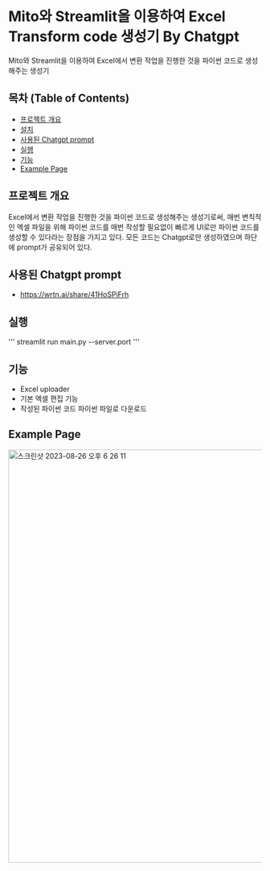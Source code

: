 # Mito와 Streamlit을 이용하여 Excel Transform code 생성기 By Chatgpt

Mito와 Streamlit을 이용하여 Excel에서 변환 작업을 진행한 것을 파이썬 코드로 생성해주는 생성기

## 목차 (Table of Contents)

- [프로젝트 개요](#프로젝트-개요)
- [설치](#설치)
- [사용된 Chatgpt prompt](#사용된-Chatgpt-prompt)
- [실행](#실행)
- [기능](#기능)
- [Example Page](#Example-Page)

## 프로젝트 개요

Excel에서 변환 작업을 진행한 것을 파이썬 코드로 생성해주는 생성기로써, 매번 변칙적인 엑셀 파일을 위해 파이썬 코드를 매번 작성할 필요없이 빠르게 UI로만 파이썬 코드를 생성할 수 있다라는 장점을 가지고 있다.
모든 코드는 Chatgpt로만 생성하였으며 하단에 prompt가 공유되어 있다.

## 사용된 Chatgpt prompt

- https://wrtn.ai/share/41HoSPiFrh

## 실행

'''
streamlit run main.py --server.port <port>
'''

## 기능

- Excel uploader
- 기본 엑셀 편집 기능
- 작성된 파이썬 코드 파이썬 파일로 다운로드

## Example Page
<img width="821" alt="스크린샷 2023-08-26 오후 6 26 11" src="https://github.com/Samdaso-o/code-generator/assets/76812640/02c13f5c-8e73-405a-b142-403ba03c40cc">
